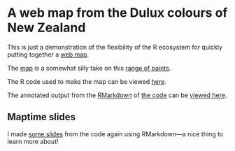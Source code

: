 # A web map from the Dulux colours of New Zealand
This is just a demonstration of the flexibility of the R ecosystem for quickly putting together a [web map](https://dosull.github.io/dulux-colours-map/map/).

The [map](https://dosull.github.io/dulux-colours-map/map/) is a somewhat silly take on this [range of paints](https://www.dulux.co.nz/colour/colours-of-new-zealand).

The R code used to make the map can be viewed [here](code/build-dulux-colours-map.md).

The annotated output from the [RMarkdown](https://rmarkdown.rstudio.com/) of [the code](build-dulux-colours-map.Rmd) can be [viewed here](https://dosull.github.io/dulux-colours-map/code/).

## Maptime slides
I made [some slides](https://dosull.github.io/dulux-colours-map/slides/) from the code again using RMarkdown&mdash;a nice thing to learn more about!
